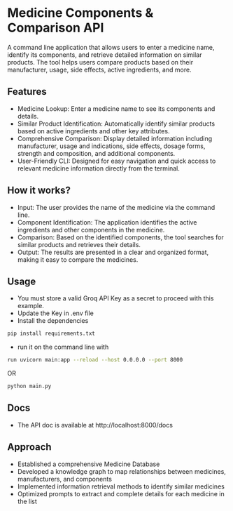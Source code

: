 # Medicine Components & Comparison API

A command line application that allows users to enter a medicine name, identify its components, and retrieve detailed information on similar products. The tool helps users compare products based on their manufacturer, usage, side effects, active ingredients, and more.

## Features

* Medicine Lookup: Enter a medicine name to see its components and details.
* Similar Product Identification: Automatically identify similar products based on active ingredients and other key attributes.
* Comprehensive Comparison: Display detailed information including manufacturer, usage and indications, side effects, dosage forms, strength and composition, and additional components.
* User-Friendly CLI: Designed for easy navigation and quick access to relevant medicine information directly from the terminal.

## How it works?

* Input: The user provides the name of the medicine via the command line.
* Component Identification: The application identifies the active ingredients and other components in the medicine.
* Comparison: Based on the identified components, the tool searches for similar products and retrieves their details.
* Output: The results are presented in a clear and organized format, making it easy to compare the medicines.

## Usage

* You must store a valid Groq API Key as a secret to proceed with this example.
* Update the Key in .env file
* Install the dependencies
```bash
pip install requirements.txt
```
* run it on the command line with 
```bash
run uvicorn main:app --reload --host 0.0.0.0 --port 8000
```
OR 
```bash
python main.py
```

## Docs
* The API doc is available at http://localhost:8000/docs

## Approach

* Established a comprehensive Medicine Database
* Developed a knowledge graph to map relationships between medicines, manufacturers, and components
* Implemented information retrieval methods to identify similar medicines
* Optimized prompts to extract and complete details for each medicine in the list
